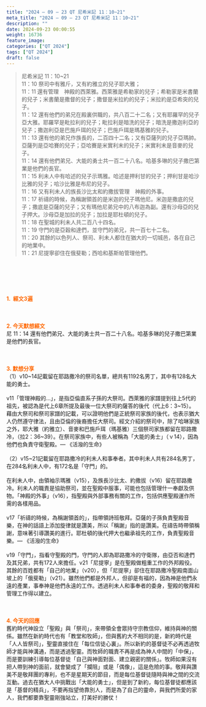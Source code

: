 ```yaml
---
title: "2024 – 09 – 23 QT 尼希米記 11：10~21"
meta_title: "2024 – 09 – 23 QT 尼希米記 11：10~21"
description: ""
date: 2024-09-23 00:00:55
weight: 16736
feature_image: 
categories: ["QT 2024"]
tags: ["QT 2024"]
draft: false
---
```


<blockquote>尼希米記 11：10~21<br />
11：10 祭司中有雅斤，又有約雅立的兒子耶大雅；<br />
11：11 還有管理　神殿的西萊雅。西萊雅是希勒家的兒子；希勒家是米書蘭的兒子；米書蘭是撒督的兒子；撒督是米拉約的兒子；米拉約是亞希突的兒子。<br />
11：12 還有他們的弟兄在殿裏供職的，共八百二十二名；又有耶羅罕的兒子亞大雅。耶羅罕是毗拉利的兒子；毗拉利是暗洗的兒子；暗洗是撒迦利亞的兒子；撒迦利亞是巴施戶珥的兒子；巴施戶珥是瑪基雅的兒子。<br />
11：13 還有他的弟兄作族長的，二百四十二名；又有亞薩列的兒子亞瑪帥。亞薩列是亞哈賽的兒子；亞哈賽是米實利末的兒子；米實利末是音麥的兒子。<br />
11：14 還有他們弟兄、大能的勇士共一百二十八名。哈基多琳的兒子撒巴第業是他們的長官。<br />
11：15 利未人中有哈述的兒子示瑪雅。哈述是押利甘的兒子；押利甘是哈沙比雅的兒子；哈沙比雅是布尼的兒子。<br />
11：16 又有利未人的族長沙比太和約撒拔管理　神殿的外事。<br />
11：17 祈禱的時候，為稱謝領首的是米迦的兒子瑪他尼。米迦是撒底的兒子；撒底是亞薩的兒子；又有瑪他尼弟兄中的八布迦為副。還有沙母亞的兒子押大。沙母亞是加拉的兒子；加拉是耶杜頓的兒子。<br />
11：18 在聖城的利未人共二百八十四名。<br />
11：19 守門的是亞穀和達們，並守門的弟兄，共一百七十二名。<br />
11：20 其餘的以色列人、祭司、利未人都住在猶大的一切城邑，各在自己的地業中。<br />
11：21 尼提寧卻住在俄斐勒；西哈和基斯帕管理他們。</blockquote><br />
&nbsp;<br />
<br />
&nbsp;<br />
<br />
<span style="color: #ff6600;"><strong>1.  經文3遍</strong></span><br />
<br />
&nbsp;<br />
<br />
<span style="color: #ff6600;"><strong>2. 今天默想經文<br />
</strong></span>尼 11：14 還有他們弟兄、大能的勇士共一百二十八名。哈基多琳的兒子撒巴第業是他們的長官。<br />
<br />
&nbsp;<br />
<br />
<strong><span style="color: #ff6600;">3. 默想分享<br />
</span></strong>（1）v10~14記載留在耶路撒冷的祭司名單，總共有1192名男丁，其中有128名大能的勇士。<br />
<br />
v11「管理神殿的…」，是指亞倫直系子孫的大祭司。西萊雅的家譜提到往上5代的祖先，被認為是代上6章所提及最後一位大祭司約薩答的後代（代上6：3~15）。藉由大祭司和祭司家譜的記載，可以證明他們是正統祭司家族的後代，也表示猶大人仍然遵守律法，且由亞倫的後裔擔任大祭司。經文介紹的祭司中，除了哈琳家族之外，耶大雅（約雅立）、音麥和巴施戶珥（瑪基雅）三個祭司家族都留在耶路撒冷，（拉2：36~39）。在祭司家族中，有些人被稱為「大能的勇士」（ｖ14），因為他們也負責守衛聖殿。— 《活潑的生命》<br />
<br />
（2）v15~21記載留在耶路撒冷的利未人和事奉者。其中利未人共有284名男丁，在284名利未人中，有172名是「守門」的。<br />
<br />
在利未人中，由領袖示瑪雅（v15），及族長沙比太、約撒拔（v16）留在耶路撒冷。利未人的職責是協助祭司，並在聖殿中服事，可能也包括管理什一奉獻及供物。「神殿的外事」（v16），指聖殿與外部事務有關的工作，包括供應聖殿運作所需的各樣用品。<br />
<br />
v17「祈禱的時候，為稱謝領首的」，指帶領詩班敬拜。亞薩的子孫負責聖殿音樂，在神的話語上添加旋律就是讚美，所以「稱謝」指的是讚美。在禱告時帶領稱謝，意味著引導讚美的進行。耶杜頓的後代押大也繼承祖先的工作，負責聖殿音樂。— 《活潑的生命》<br />
<br />
v19「守門」，指看守聖殿的門，守門的人即為耶路撒冷的守衛隊，由亞否和達們及其兄弟，共有172人來擔任。v21「尼提寧」是在聖殿做粗重工作的外邦殿役。其餘的百姓都有「自己的地業」（v20），但「尼提寧」卻住在耶路撒冷聖殿南面山坡上的「俄斐勒」（v21）。雖然他們都是外邦人，但卻是有福的，因為神是他們永遠的產業，事奉神是他們永遠的工作。透過利未人和事奉者的委身，聖殿的敬拜和管理工作得以建立。<br />
<br />
&nbsp;<br />
<br />
<strong style="font-size: inherit;"><span style="color: #ff6600;">4. 今天的回應<br />
</span></strong>舊約時代神設立「聖殿」與「祭司」，來帶領全會眾持守宗教信仰，維持與神的關係。雖然在新約時代也有「教堂和牧師」，但與舊約大不相同的是，新約時代是「人人皆祭司」，聖靈直接住在「每位信徒心裏」。所以新約的基督徒不必再透過牧師才能與神溝通，而是透過聖靈。而牧師的職責不再是成為神人中間的「中保」，而是要訓練引導每位基督徒「自己與神面對面、建立親密的關係」。牧師如果沒有把人帶到神的面前，就會變成了「攔阻」或是「偶像」，這是危險的事。敬拜與讚美不是敬拜團的專利，也不是星期天的節目，而是每位基督徒隨時與神之間的交流互動。過去在猶大人中挑戰出「大能的勇士」，但是到了新約，每位基督徒都應該是「基督的精兵」，不要再指望倚靠別人，而是為了自己的靈命，與我們所愛的家人，我們都要靠聖靈剛強站立，打美好的勝仗！<br />
<br />
&nbsp;<br />
<br />
<strong style="font-size: inherit;"><span style="color: #ff6600;"> </span></strong>
        